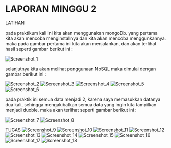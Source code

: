 # LAPORAN MINGGU 2
LATIHAN

pada praktikum kali ini kita akan menggunakan mongoDb. yang pertama kita akan mencoba
menginstallnya dan kita akan mencoba menggunkannya. maka pada gambar pertama ini kita akan
menjalankan, dan akan terlihat hasil seperti gambar berikut ini :

![Screenshot_1](gambar/Screenshot_1.png)

selanjutnya kita akan melihat penggunaan NoSQL maka dimulai dengan gambar berikut ini :

![Screenshot_2](gambar/Screenshot_2.png)
![Screenshot_3](gambar/Screenshot_3.png)
![Screenshot_4](gambar/Screenshot_4.png)
![Screenshot_5](gambar/Screenshot_5.png)
![Screenshot_6](gambar/Screenshot_6.png)

pada praktik ini semua data menjadi 2, karena saya memasukkan datanya dua kali, sehingga 
mengakibatkan semua data yang ingin kita tampilkan menjadi duoble. maka akan terlihat 
seperti gambar berikut ini :

![Screenshot_7](gambar/Screenshot_7.png)
![Screenshot_8](gambar/Screenshot_8.png)

TUGAS
![Screenshot_9](gambar/Screenshot_9.png)
![Screenshot_10](gambar/Screenshot_10.png)
![Screenshot_11](gambar/Screenshot_11.png)
![Screenshot_12](gambar/Screenshot_12.png)
![Screenshot_13](gambar/Screenshot_13.png)
![Screenshot_14](gambar/Screenshot_14.png)
![Screenshot_15](gambar/Screenshot_15.png)
![Screenshot_16](gambar/Screenshot_16.png)
![Screenshot_17](gambar/Screenshot_17.png)
![Screenshot_18](gambar/Screenshot_18.png)
